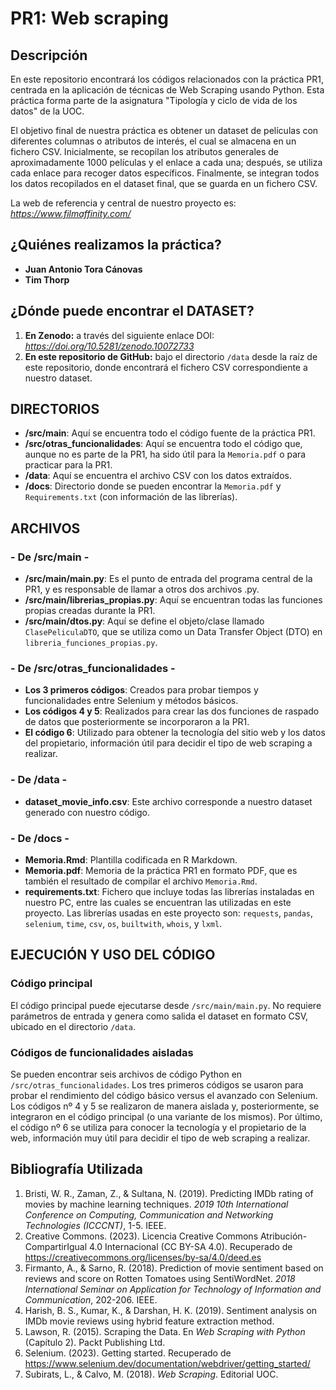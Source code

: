 # PR1: Web scraping

## Descripción

En este repositorio encontrará los códigos relacionados con la práctica PR1, centrada en la aplicación de técnicas de Web Scraping usando Python. Esta práctica forma parte de la asignatura "Tipología y ciclo de vida de los datos" de la UOC.

El objetivo final de nuestra práctica es obtener un dataset de películas con diferentes columnas o atributos de interés, el cual se almacena en un fichero CSV. Inicialmente, se recopilan los atributos generales de aproximadamente 1000 películas y el enlace a cada una; después, se utiliza cada enlace para recoger datos específicos. Finalmente, se integran todos los datos recopilados en el dataset final, que se guarda en un fichero CSV.

La web de referencia y central de nuestro proyecto es: _https://www.filmaffinity.com/_

## ¿Quiénes realizamos la práctica?

- **Juan Antonio Tora Cánovas**
- **Tim Thorp**

## ¿Dónde puede encontrar el DATASET?

1. **En Zenodo:** a través del siguiente enlace DOI: _https://doi.org/10.5281/zenodo.10072733_
2. **En este repositorio de GitHub:** bajo el directorio `/data` desde la raíz de este repositorio, donde encontrará el fichero CSV correspondiente a nuestro dataset.

## DIRECTORIOS

- **/src/main**: Aquí se encuentra todo el código fuente de la práctica PR1.
- **/src/otras_funcionalidades**: Aquí se encuentra todo el código que, aunque no es parte de la PR1, ha sido útil para la `Memoria.pdf` o para practicar para la PR1.
- **/data**: Aquí se encuentra el archivo CSV con los datos extraídos.
- **/docs**: Directorio donde se pueden encontrar la `Memoria.pdf` y `Requirements.txt` (con información de las librerías).

## ARCHIVOS

### - De /src/main -

- **/src/main/main.py**: Es el punto de entrada del programa central de la PR1, y es responsable de llamar a otros dos archivos .py.
- **/src/main/librerias_propias.py**: Aquí se encuentran todas las funciones propias creadas durante la PR1.
- **/src/main/dtos.py**: Aquí se define el objeto/clase llamado `ClasePeliculaDTO`, que se utiliza como un Data Transfer Object (DTO) en `libreria_funciones_propias.py`.

### - De /src/otras_funcionalidades -

- **Los 3 primeros códigos**: Creados para probar tiempos y funcionalidades entre Selenium y métodos básicos.
- **Los códigos 4 y 5**: Realizados para crear las dos funciones de raspado de datos que posteriormente se incorporaron a la PR1.
- **El código 6**: Utilizado para obtener la tecnología del sitio web y los datos del propietario, información útil para decidir el tipo de web scraping a realizar.

### - De /data -

- **dataset_movie_info.csv**: Este archivo corresponde a nuestro dataset generado con nuestro código.

### - De /docs -

- **Memoria.Rmd**: Plantilla codificada en R Markdown.
- **Memoria.pdf**: Memoria de la práctica PR1 en formato PDF, que es también el resultado de compilar el archivo `Memoria.Rmd`.
- **requirements.txt**: Fichero que incluye todas las librerías instaladas en nuestro PC, entre las cuales se encuentran las utilizadas en este proyecto. Las librerías usadas en este proyecto son: `requests`, `pandas`, `selenium`, `time`, `csv`, `os`, `builtwith`, `whois`, y `lxml`.

## EJECUCIÓN Y USO DEL CÓDIGO

### Código principal

El código principal puede ejecutarse desde `/src/main/main.py`. No requiere parámetros de entrada y genera como salida el dataset en formato CSV, ubicado en el directorio `/data`.

### Códigos de funcionalidades aisladas

Se pueden encontrar seis archivos de código Python en `/src/otras_funcionalidades`. Los tres primeros códigos se usaron para probar el rendimiento del código básico versus el avanzado con Selenium. Los códigos nº 4 y 5 se realizaron de manera aislada y, posteriormente, se integraron en el código principal (o una variante de los mismos). Por último, el código nº 6 se utiliza para conocer la tecnología y el propietario de la web, información muy útil para decidir el tipo de web scraping a realizar.

## Bibliografía Utilizada

1. Bristi, W. R., Zaman, Z., & Sultana, N. (2019). Predicting IMDb rating of movies by machine learning techniques. *2019 10th International Conference on Computing, Communication and Networking Technologies (ICCCNT)*, 1-5. IEEE.
2. Creative Commons. (2023). Licencia Creative Commons Atribución-CompartirIgual 4.0 Internacional (CC BY-SA 4.0). Recuperado de https://creativecommons.org/licenses/by-sa/4.0/deed.es
3. Firmanto, A., & Sarno, R. (2018). Prediction of movie sentiment based on reviews and score on Rotten Tomatoes using SentiWordNet. *2018 International Seminar on Application for Technology of Information and Communication*, 202-206. IEEE.
4. Harish, B. S., Kumar, K., & Darshan, H. K. (2019). Sentiment analysis on IMDb movie reviews using hybrid feature extraction method.
5. Lawson, R. (2015). Scraping the Data. En *Web Scraping with Python* (Capítulo 2). Packt Publishing Ltd.
6. Selenium. (2023). Getting started. Recuperado de https://www.selenium.dev/documentation/webdriver/getting_started/
7. Subirats, L., & Calvo, M. (2018). *Web Scraping*. Editorial UOC.